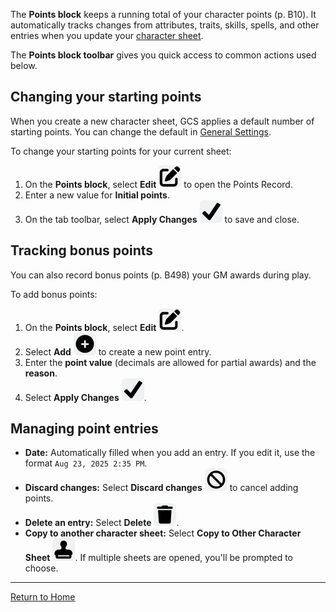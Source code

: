 The **Points block** keeps a running total of your character points (p. B10). It automatically tracks changes from attributes, traits, skills, spells, and other entries when you update your [character sheet](Character%20Sheet%20Overview.md).

The **Points block toolbar** gives you quick access to common actions used below.
## Changing your starting points
When you create a new character sheet, GCS applies a default number of starting points. You can change the default in [General Settings](General%20Settings.md).

To change your starting points for your current sheet:
1. On the **Points block**, select **Edit** ![](images/icons/icn-edit.svg) to open the Points Record.
2. Enter a new value for **Initial points**.
3. On the tab toolbar, select **Apply Changes** ![](images/icons/icn-applyChanges.svg) to save and close.

## Tracking bonus points
You can also record bonus points (p. B498) your GM awards during play.

To add bonus points:
1. On the **Points block**, select **Edit** ![](images/icons/icn-edit.svg).
2. Select **Add** ![](./images/icons/icn-add.svg) to create a new point entry.
3. Enter the **point value** (decimals are allowed for partial awards) and the **reason**.
4. Select **Apply Changes** ![](images/icons/icn-applyChanges.svg).

## Managing point entries
- **Date:** Automatically filled when you add an entry. If you edit it, use the format `Aug 23, 2025 2:35 PM`.
- **Discard changes:** Select **Discard changes** ![](./images/icons/icn-discardChanges.svg) to cancel adding points.
- **Delete an entry:** Select **Delete** ![](./images/icons/icn-delete.svg).
- **Copy to another character sheet:** Select **Copy to Other Character Sheet** ![](./images/icons/icn-applyTemplate.svg). If multiple sheets are opened, you'll be prompted to choose.

---
[Return to Home](Home.md)





